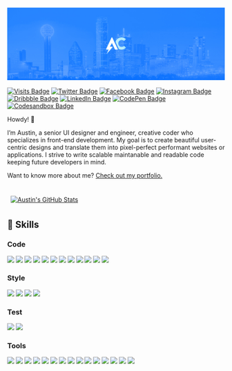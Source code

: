 [![Austin's GitHub Profile Header](./assets/GitHubHeader.jpg)](https://austincondiff.com)

[![Visits Badge](https://badges.pufler.dev/visits/austincondiff/austincondiff?style=for-the-badge)](https://austincondiff.com)
[![Twitter Badge](https://img.shields.io/badge/Twitter-1CA2F1?style=for-the-badge&logo=twitter&logoColor=white)](https://codesandbox.com/austincondiff)
[![Facebook Badge](https://img.shields.io/badge/Facebook-1877F2?style=for-the-badge&logo=facebook&logoColor=white)](https://facebook.com/austin.condiff)
[![Instagram Badge](https://img.shields.io/badge/Instagram-E4405F?style=for-the-badge&logo=instagram&logoColor=white)](https://instagram.com/austincondiff)
[![Dribbble Badge](https://img.shields.io/badge/Dribbble-EA4C89?style=for-the-badge&logo=dribbble&logoColor=white)](https://dribbble.com/austincondiff)
[![LinkedIn Badge](https://img.shields.io/badge/LinkedIn-0D76A8?style=for-the-badge&logo=linkedin&logoColor=white)](https://www.linkedin.com/in/austin-condiff/)
[![CodePen Badge](https://img.shields.io/badge/CodePen-black?style=for-the-badge&logo=codepen&logoColor=white)](https://codepen.io/austincondiff)
[![Codesandbox Badge](https://img.shields.io/badge/CodeSandbox-black?style=for-the-badge&logo=codesandbox&logoColor=white)](https://codepen.io/austincondiff)


Howdy! 👋

I’m Austin, a senior UI designer and engineer, creative coder who specializes in front-end development. My goal is to create beautiful user-centric designs and translate them into pixel-perfect performant websites or applications. I strive to write scalable maintanable and readable code keeping future developers in mind.

Want to know more about me? [Check out my portfolio.](https://austincondiff.com/)

<br>

<a href="https://github.com/austincondiff">
  <img align="center" style="margin:0.5rem" src="https://github-readme-stats.vercel.app/api?username=austincondiff&hide_border=true&show_icons=true&line_height=28&count_private=true&title_color=ffffff&text_color=c9cacc&icon_color=58a6ff&bg_color=161b22" alt="Austin's GitHub Stats" />
</a>

<br>

## 💼 Skills

### Code

![](https://img.shields.io/badge/React-61DAFB?style=for-the-badge&logo=react&logoColor=black)
![](https://img.shields.io/badge/GraphQL-E10098?style=for-the-badge&logo=graphql&logoColor=white)
![](https://img.shields.io/badge/Apollo_GraphQL-311C87?style=for-the-badge&logo=apollographql&logoColor=white)
![](https://img.shields.io/badge/Next.js-000000?style=for-the-badge&logo=next.js&logoColor=white)
![](https://img.shields.io/badge/Redux-764ABC?style=for-the-badge&logo=Redux&logoColor=white)
![](https://img.shields.io/badge/Gatsby-663399?style=for-the-badge&logo=gatsby&logoColor=white)
![](https://img.shields.io/badge/Node.js-43853D?style=for-the-badge&logo=node.js&logoColor=white)
![](https://img.shields.io/badge/JavaScript-F7DF1E?style=for-the-badge&logo=JavaScript&logoColor=black)
![](https://img.shields.io/badge/TypeScript-3178C6?style=for-the-badge&logo=TypeScript&logoColor=white)
![](https://img.shields.io/badge/MongoDB-47A248?style=for-the-badge&logo=MongoDB&logoColor=white)
![](https://img.shields.io/badge/Babel-F9DC3E?style=for-the-badge&logo=Babel&logoColor=black)
![](https://img.shields.io/badge/Webpack-8DD6F9?style=for-the-badge&logo=Webpack&logoColor=black)

### Style

![](https://img.shields.io/badge/Styled_Components-DB7093?style=for-the-badge&logo=styled-components&logoColor=white)
![](https://img.shields.io/badge/CSS-1572B6?style=for-the-badge&logo=css3&logoColor=white)
![](https://img.shields.io/badge/Sass-CC6699?style=for-the-badge&logo=Sass&logoColor=white)
![](https://img.shields.io/badge/Stylus-333333?style=for-the-badge&logo=Stylus&logoColor=white)

### Test

![](https://img.shields.io/badge/Jasmine-8A4182?style=for-the-badge&logo=Jasmine&logoColor=white)
![](https://img.shields.io/badge/Jest-C21325?style=for-the-badge&logo=jest&logoColor=white)

### Tools

![](https://img.shields.io/badge/Vercel-000000?style=for-the-badge&logo=Vercel&logoColor=white)
![](https://img.shields.io/badge/Netlify-00C7B7?style=for-the-badge&logo=netlify&logoColor=white)
![](https://img.shields.io/badge/NPM-CB3837?style=for-the-badge&logo=npm&logoColor=white)
![](https://img.shields.io/badge/Storybook-FF4785?style=for-the-badge&logo=Storybook&logoColor=white)
![](https://img.shields.io/badge/Postman-FF6C37?style=for-the-badge&logo=Postman&logoColor=white)
![](https://img.shields.io/badge/Photoshop-31A8FF?style=for-the-badge&logo=Adobe-Photoshop&logoColor=white)
![](https://img.shields.io/badge/Illustrator-FF9A00?style=for-the-badge&logo=Adobe-Illustrator&logoColor=white)
![](https://img.shields.io/badge/Sketch-F7B500?style=for-the-badge&logo=Sketch&logoColor=white)
![](https://img.shields.io/badge/Framer-0055FF?style=for-the-badge&logo=Framer&logoColor=white)
![](https://img.shields.io/badge/AdobeXD-FF61F6?style=for-the-badge&logo=Adobe-XD&logoColor=white)
![](https://img.shields.io/badge/GitHub-181717?style=for-the-badge&logo=GitHub&logoColor=white)
![](https://img.shields.io/badge/GitLab-330F63?style=for-the-badge&logo=GitLab&logoColor=white)
![](https://img.shields.io/badge/Bitbucket-0052CC?style=for-the-badge&logo=Bitbucket&logoColor=white)
![](https://img.shields.io/badge/Jira-0052CC?style=for-the-badge&logo=Jira-Software&logoColor=white)
![](https://img.shields.io/badge/Confluence-0052CC?style=for-the-badge&logo=Confluence&logoColor=white)
